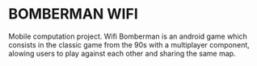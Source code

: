 BOMBERMAN WIFI
===============================================
Mobile computation project. 
Wifi Bomberman is an android game which consists in the classic game from the 90s 
with a multiplayer component, alowing users to play against each other and sharing 
the same map.
